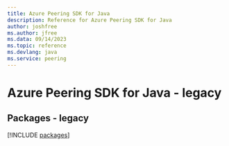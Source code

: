 ```yaml
---
title: Azure Peering SDK for Java
description: Reference for Azure Peering SDK for Java
author: joshfree
ms.author: jfree
ms.data: 09/14/2023
ms.topic: reference
ms.devlang: java
ms.service: peering
---
```

# Azure Peering SDK for Java - legacy
## Packages - legacy
[!INCLUDE [packages](peering-index.md)]